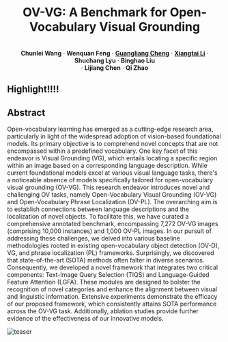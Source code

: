 <br />
<p align="center">
  <h1 align="center">OV-VG: A Benchmark for Open-Vocabulary Visual Grounding</h1>
  <p align="center">
    <br />
    <strong>Chunlei Wang</strong></a>
    ·
    <strong>Wenquan Feng</strong></a>
    ·
    <a href="https://sites.google.com/view/guangliangcheng"><strong>Guangliang Cheng</strong></a>
    ·
    <a href="https://lxtgh.github.io/"><strong>Xiangtai Li</strong></a>
    ·
    <strong>Shuchang Lyu</strong></a>
    ·
    <strong>Binghao Liu</strong></a>
    <br />
    ·
    <strong>Lijiang Chen</strong></a>
    ·
    <strong>Qi Zhao</strong></a>
    <br />
  </p>


## Highlight!!!!



## Abstract

Open-vocabulary learning has emerged as a cutting-edge research area, particularly in light of the widespread adoption of vision-based foundational models. Its primary objective is to comprehend novel concepts that are not encompassed within a predefined vocabulary. One key facet of this endeavor is Visual Grounding (VG), which entails locating a specific region within an image based on a corresponding language description. While current foundational models excel at various visual language tasks, there's a noticeable absence of models specifically tailored for open-vocabulary visual grounding (OV-VG). This research endeavor introduces novel and challenging OV tasks, namely Open-Vocabulary Visual Grounding (OV-VG) and Open-Vocabulary Phrase Localization (OV-PL). The overarching aim is to establish connections between language descriptions and the localization of novel objects. To facilitate this, we have curated a comprehensive annotated benchmark, encompassing 7,272 OV-VG images (comprising 10,000 instances) and 1,000 OV-PL images. In our pursuit of addressing these challenges, we delved into various baseline methodologies rooted in existing open-vocabulary object detection (OV-D), VG, and phrase localization (PL) frameworks. Surprisingly, we discovered that state-of-the-art (SOTA) methods often falter in diverse scenarios. Consequently, we developed a novel framework that integrates two critical components: Text-Image Query Selection (TIQS) and Language-Guided Feature Attention (LGFA). These modules are designed to bolster the recognition of novel categories and enhance the alignment between visual and linguistic information. Extensive experiments demonstrate the efficacy of our proposed framework, which consistently attains SOTA performance across the OV-VG task. Additionally, ablation studies provide further evidence of the effectiveness of our innovative models.

![teaser](./image/problem_setting.png)
